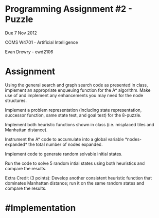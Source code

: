 Programming Assignment #2 - Puzzle
=====================================
Due 7 Nov 2012

COMS W4701 - Artificial Intelligence

Evan Drewry - ewd2106


Assignment
======================================================================
Using the general search and graph search code as presented in class,
implement an appropriate enqueuing function for the A\* algorithm. 
Make use of and implement any enhancements you may need for the node
structures.

Implement a problem representation (including state representation,
successor function, same state test, and goal test) for the 8-puzzle.

Implement both heuristic functions shown in class (i.e. misplaced
tiles and Manhattan distance).

Instrument the A\* code to accumulate into a global variable
\*nodes-expanded\* the total number of nodes expanded.

Implement code to generate random solvable initial states.

Run the code to solve 5 random intial states using both heuristics
and compare the results.

Extra Credit (3 points): Develop another consistent heuristic
function that dominates Manhattan distance; run it on the same
random states and compare the results.



#Implementation
======================================================================


